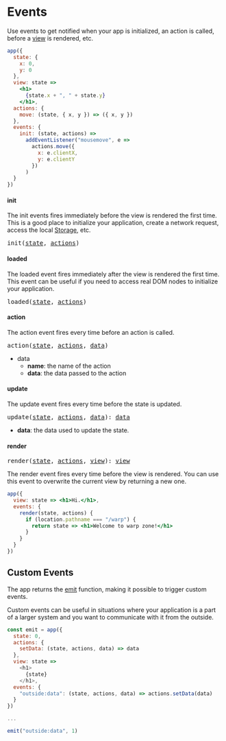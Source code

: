 # Events

Use events to get notified when your app is initialized, an action is called, before a [view](/docs/view.md) is rendered, etc.

```jsx
app({
  state: {
    x: 0,
    y: 0
  },
  view: state =>
    <h1>
      {state.x + ", " + state.y}
    </h1>,
  actions: {
    move: (state, { x, y }) => ({ x, y })
  },
  events: {
    init: (state, actions) =>
      addEventListener("mousemove", e =>
        actions.move({
          x: e.clientX,
          y: e.clientY
        })
      )
  }
})
```

#### init

The init events fires immediately before the view is rendered the first time. This is a good place to initialize your application, create a network request, access the local [Storage](https://developer.mozilla.org/en-US/docs/Web/API/Storage), etc.

<pre>
init(<a href="/docs/state.md">state</a>, <a href="/docs/actions.md">actions</a>)
</pre>

#### loaded

The loaded event fires immediately after the view is rendered the first time. This event can be useful if you need to access real DOM nodes to initialize your application.

<pre>
loaded(<a href="/docs/state.md">state</a>, <a href="/docs/actions.md">actions</a>)
</pre>

#### action

The action event fires every time before an action is called.

<pre>
action(<a href="/docs/state.md">state</a>, <a href="/docs/actions.md">actions</a>, <a href="#action-data">data</a>)
</pre>

* <a id="action-data"></a>data
  * **name**: the name of the action
  * **data**: the data passed to the action

#### update

The update event fires every time before the state is updated.

<pre>
update(<a href="/docs/state.md">state</a>, <a href="/docs/actions.md">actions</a>, <a href="#update-data">data</a>): <a href="#update-data">data</a>
</pre>

* <a id="update-data"></a>**data**: the data used to update the state.

#### render

<pre>
render(<a href="/docs/state.md">state</a>, <a href="/docs/actions.md">actions</a>, <a href="#/docs/view.md">view</a>): <a href="#/docs/view.md">view</a>
</pre>

The render event fires every time before the view is rendered. You can use this event to overwrite the current view by returning a new one.

```jsx
app({
  view: state => <h1>Hi.</h1>,
  events: {
    render(state, actions) {
      if (location.pathname === "/warp") {
        return state => <h1>Welcome to warp zone!</h1>
      }
    }
  }
})
```

## Custom Events

The app returns the [emit](/docs/api.md#emit) function, making it possible to trigger custom events.

Custom events can be useful in situations where your application is a part of a larger system and you want to communicate with it from the outside.

```js
const emit = app({
  state: 0,
  actions: {
    setData: (state, actions, data) => data
  },
  view: state =>
    <h1>
      {state}
    </h1>,
  events: {
    "outside:data": (state, actions, data) => actions.setData(data)
  }
})

...

emit("outside:data", 1)
```
